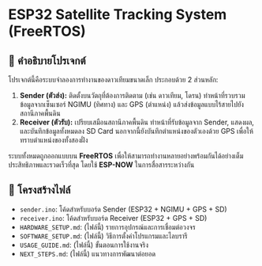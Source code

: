 # ESP32 Satellite Tracking System (FreeRTOS)

## 📝 คำอธิบายโปรเจกต์

โปรเจกต์นี้คือระบบจำลองการทำงานของดาวเทียมขนาดเล็ก ประกอบด้วย 2 ส่วนหลัก:
1.  **Sender (ตัวส่ง):** ติดตั้งบนวัตถุที่ต้องการติดตาม (เช่น ดาวเทียม, โดรน) ทำหน้าที่รวบรวมข้อมูลจากเซ็นเซอร์ NGIMU (ทิศทาง) และ GPS (ตำแหน่ง) แล้วส่งข้อมูลแบบไร้สายไปยังสถานีภาคพื้นดิน
2.  **Receiver (ตัวรับ):** เปรียบเสมือนสถานีภาคพื้นดิน ทำหน้าที่รับข้อมูลจาก Sender, แสดงผล, และบันทึกข้อมูลทั้งหมดลง SD Card นอกจากนี้ยังบันทึกตำแหน่งของตัวเองด้วย GPS เพื่อให้ทราบตำแหน่งของทั้งสองฝั่ง

ระบบทั้งหมดถูกออกแบบบน **FreeRTOS** เพื่อให้สามารถทำงานหลายอย่างพร้อมกันได้อย่างเต็มประสิทธิภาพและรวดเร็วที่สุด โดยใช้ **ESP-NOW** ในการสื่อสารระหว่างกัน

## 📂 โครงสร้างไฟล์

* `sender.ino`: โค้ดสำหรับบอร์ด Sender (ESP32 + NGIMU + GPS + SD)
* `receiver.ino`: โค้ดสำหรับบอร์ด Receiver (ESP32 + GPS + SD)
* `HARDWARE_SETUP.md`: (ไฟล์นี้) รายการอุปกรณ์และการเชื่อมต่อวงจร
* `SOFTWARE_SETUP.md`: (ไฟล์นี้) วิธีการตั้งค่าโปรแกรมและไลบรารี
* `USAGE_GUIDE.md`: (ไฟล์นี้) ขั้นตอนการใช้งานจริง
* `NEXT_STEPS.md`: (ไฟล์นี้) แนวทางการพัฒนาต่อยอด
